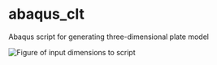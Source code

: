 # abaqus_clt
Abaqus script for generating three-dimensional plate model

![Figure of input dimensions to script](https://github.com/user-attachments/assets/eece4af1-77b7-491b-b499-de734e95daa5)
